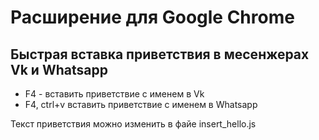 # Расширение для Google Chrome
## Быстрая вставка приветствия в месенжерах Vk и Whatsapp

- F4 - вставить приветствие с именем в Vk
- F4, ctrl+v вставить приветствие с именем в Whatsapp

Текст приветствия можно изменить в файе insert_hello.js